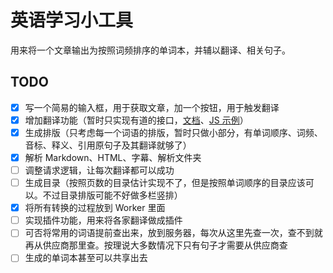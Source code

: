 # 英语学习小工具

用来将一个文章输出为按照词频排序的单词本，并辅以翻译、相关句子。

## TODO

- [x] 写一个简易的输入框，用于获取文章，加一个按钮，用于触发翻译
- [x] 增加翻译功能（暂时只实现有道的接口，[文档](https://ai.youdao.com/DOCSIRMA/html/trans/api/wbfy/index.html)、[JS 示例](https://ai.youdao.com/console/#/service-singleton/text-translation/see-demo?productId=2&id=624)）
- [x] 生成排版（只考虑每一个词语的排版，暂时只做小部分，有单词顺序、词频、音标、释义、引用原句子及其翻译就够了）
- [x] 解析 Markdown、HTML、字幕、解析文件夹
- [ ] 调整请求逻辑，让每次翻译都可以成功
- [ ] 生成目录（按照页数的目录估计实现不了，但是按照单词顺序的目录应该可以。不过目录排版可能不好做多栏竖排）
- [x] 将所有转换的过程放到 Worker 里面
- [ ] 实现插件功能，用来将各家翻译做成插件
- [ ] 可否将常用的词语提前查出来，放到服务器，每次从这里先查一次，查不到就再从供应商那里查。按理说大多数情况下只有句子才需要从供应商查
- [ ] 生成的单词本甚至可以共享出去
